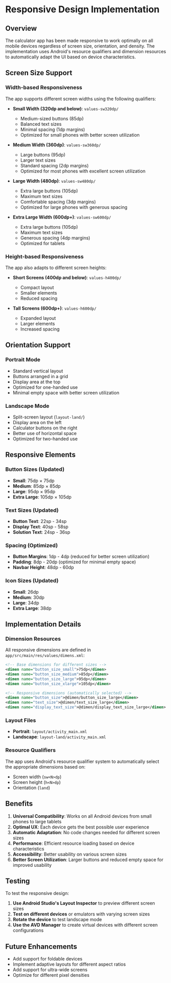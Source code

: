 # Responsive Design Implementation

## Overview
The calculator app has been made responsive to work optimally on all mobile devices regardless of screen size, orientation, and density. The implementation uses Android's resource qualifiers and dimension resources to automatically adapt the UI based on device characteristics.

## Screen Size Support

### Width-based Responsiveness
The app supports different screen widths using the following qualifiers:

- **Small Width (320dp and below)**: `values-sw320dp/`
  - Medium-sized buttons (85dp)
  - Balanced text sizes
  - Minimal spacing (1dp margins)
  - Optimized for small phones with better screen utilization

- **Medium Width (360dp)**: `values-sw360dp/`
  - Large buttons (95dp)
  - Larger text sizes
  - Standard spacing (2dp margins)
  - Optimized for most phones with excellent screen utilization

- **Large Width (480dp)**: `values-sw480dp/`
  - Extra large buttons (105dp)
  - Maximum text sizes
  - Comfortable spacing (3dp margins)
  - Optimized for large phones with generous spacing

- **Extra Large Width (600dp+)**: `values-sw600dp/`
  - Extra large buttons (105dp)
  - Maximum text sizes
  - Generous spacing (4dp margins)
  - Optimized for tablets

### Height-based Responsiveness
The app also adapts to different screen heights:

- **Short Screens (400dp and below)**: `values-h400dp/`
  - Compact layout
  - Smaller elements
  - Reduced spacing

- **Tall Screens (600dp+)**: `values-h600dp/`
  - Expanded layout
  - Larger elements
  - Increased spacing

## Orientation Support

### Portrait Mode
- Standard vertical layout
- Buttons arranged in a grid
- Display area at the top
- Optimized for one-handed use
- Minimal empty space with better screen utilization

### Landscape Mode
- Split-screen layout (`layout-land/`)
- Display area on the left
- Calculator buttons on the right
- Better use of horizontal space
- Optimized for two-handed use

## Responsive Elements

### Button Sizes (Updated)
- **Small**: 75dp × 75dp
- **Medium**: 85dp × 85dp
- **Large**: 95dp × 95dp
- **Extra Large**: 105dp × 105dp

### Text Sizes (Updated)
- **Button Text**: 22sp - 34sp
- **Display Text**: 40sp - 58sp
- **Solution Text**: 24sp - 36sp

### Spacing (Optimized)
- **Button Margins**: 1dp - 4dp (reduced for better screen utilization)
- **Padding**: 8dp - 20dp (optimized for minimal empty space)
- **Navbar Height**: 48dp - 60dp

### Icon Sizes (Updated)
- **Small**: 26dp
- **Medium**: 30dp
- **Large**: 34dp
- **Extra Large**: 38dp

## Implementation Details

### Dimension Resources
All responsive dimensions are defined in `app/src/main/res/values/dimens.xml`:

```xml
<!-- Base dimensions for different sizes -->
<dimen name="button_size_small">75dp</dimen>
<dimen name="button_size_medium">85dp</dimen>
<dimen name="button_size_large">95dp</dimen>
<dimen name="button_size_xlarge">105dp</dimen>

<!-- Responsive dimensions (automatically selected) -->
<dimen name="button_size">@dimen/button_size_large</dimen>
<dimen name="text_size">@dimen/text_size_large</dimen>
<dimen name="display_text_size">@dimen/display_text_size_large</dimen>
```

### Layout Files
- **Portrait**: `layout/activity_main.xml`
- **Landscape**: `layout-land/activity_main.xml`

### Resource Qualifiers
The app uses Android's resource qualifier system to automatically select the appropriate dimensions based on:
- Screen width (`sw<N>dp`)
- Screen height (`h<N>dp`)
- Orientation (`land`)

## Benefits

1. **Universal Compatibility**: Works on all Android devices from small phones to large tablets
2. **Optimal UX**: Each device gets the best possible user experience
3. **Automatic Adaptation**: No code changes needed for different screen sizes
4. **Performance**: Efficient resource loading based on device characteristics
5. **Accessibility**: Better usability on various screen sizes
6. **Better Screen Utilization**: Larger buttons and reduced empty space for improved usability

## Testing

To test the responsive design:

1. **Use Android Studio's Layout Inspector** to preview different screen sizes
2. **Test on different devices** or emulators with varying screen sizes
3. **Rotate the device** to test landscape mode
4. **Use the AVD Manager** to create virtual devices with different screen configurations

## Future Enhancements

- Add support for foldable devices
- Implement adaptive layouts for different aspect ratios
- Add support for ultra-wide screens
- Optimize for different pixel densities 